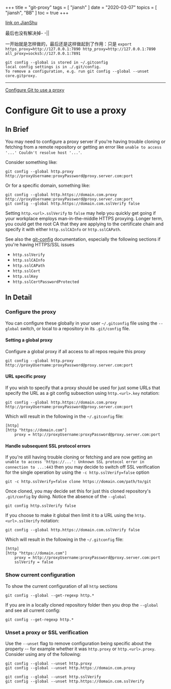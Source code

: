 +++
title = "git-proxy"
tags = [
    "jiansh"
]
date = "2020-03-07"
topics = [
    "jiansh",
    "BB"
]
toc = true
+++



[link on JianShu](https://www.jianshu.com/p/508ddfe4dd05)

最后也没有解决掉- -||

一开始就是怎样做的，最后还是这样做起到了作用：只是
`export https_proxy=http://127.0.0.1:7890 http_proxy=http://127.0.0.1:7890 all_proxy=socks5://127.0.0.1:7891`

```
git config --global is stored in ~/.gitconfig 
local config settings is in ./.git/config. 
To remove a configuration, e.g. run git config --global --unset core.gitproxy.
```

--- 

[Configure Git to use a proxy](https://gist.github.com/evantoli/f8c23a37eb3558ab8765)


# Configure Git to use a proxy

## In Brief

You may need to configure a proxy server if you're having trouble cloning 
or fetching from a remote repository or getting an error 
like `unable to access '...' Couldn't resolve host '...'`.

Consider something like:

```
git config --global http.proxy http://proxyUsername:proxyPassword@proxy.server.com:port
```

Or for a specific domain, something like:

```
git config --global http.https://domain.com.proxy http://proxyUsername:proxyPassword@proxy.server.com:port
git config --global http.https://domain.com.sslVerify false
```

Setting `http.<url>.sslVerify` to `false` may help you quickly get going if your workplace 
employs man-in-the-middle HTTPS proxying. Longer term, you could get the 
root CA that they are applying to the certificate chain
and specify it with either `http.sslCAInfo` or `http.sslCAPath`.

See also the [git-config](https://git-scm.com/docs/git-config) documentation, especially the following 
sections if you're having HTTPS/SSL issues
 
 * `http.sslVerify`
 * `http.sslCAInfo`
 * `http.sslCAPath`
 * `http.sslCert`
 * `http.sslKey`
 * `http.sslCertPasswordProtected`

## In Detail

### Configure the proxy 

You can configure these globally in your user `~/.gitconfig` file using the `--global` switch, or local to a repository in its `.git/config` file.

#### Setting a global proxy

Configure a global proxy if all access to all repos require this proxy

```
git config --global http.proxy http://proxyUsername:proxyPassword@proxy.server.com:port
```

#### URL specific proxy

If you wish to specify that a proxy should be used for just 
some URLs that specify the URL as a git config subsection
using `http.<url>.key` notation:

```
git config --global http.https://domain.com.proxy http://proxyUsername:proxyPassword@proxy.server.com:port
```

Which will result in the following in the `~/.gitconfig` file:

```
[http]
[http "https://domain.com"]
	proxy = http://proxyUsername:proxyPassword@proxy.server.com:port
```

#### Handle subsequent SSL protocol errors

If you're still having trouble cloning or fetching and are now getting 
an `unable to access 'https://...': Unknown SSL protocol error in connection to ...:443` then
you may decide to switch off SSL verification for the single operation 
by using the `-c http.sslVerify=false` option

```
git -c http.sslVerify=false clone https://domain.com/path/to/git
```

Once cloned, you may decide set this for just this cloned 
repository's `.git/config` by doing. Notice the absence of the `--global`

```
git config http.sslVerify false
```

If you choose to make it global then limit it to a URL using 
the `http.<url>.sslVerify` notation: 

```
git config --global http.https://domain.com.sslVerify false
```

Which will result in the following in the `~/.gitconfig` file:

```
[http]
[http "https://domain.com"]
	proxy = http://proxyUsername:proxyPassword@proxy.server.com:port
	sslVerify = false
```

### Show current configuration

To show the current configuration of all `http` sections

```
git config --global --get-regexp http.*
```

If you are in a locally cloned repository folder then you drop 
the `--global` and see all current config:

```
git config --get-regexp http.*
```

### Unset a proxy or SSL verification

Use the `--unset` flag to remove configuration being specific about the
property -- for example whether it was `http.proxy` or `http.<url>.proxy`. 
Consider using any of the following:

```
git config --global --unset http.proxy
git config --global --unset http.https://domain.com.proxy

git config --global --unset http.sslVerify
git config --global --unset http.https://domain.com.sslVerify

```
